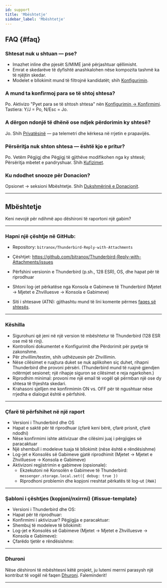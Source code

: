 ```yaml
---
id: support
title: 'Mbështetje'
sidebar_label: 'Mbështetje'
---
```


## FAQ {#faq}

### Shtesat nuk u shtuan — pse?

- Imazhet inline dhe pjesët S/MIME janë përjashtuar qëllimisht.
- Emrat e skedarëve të dyfishtë anashkalohen nëse kompozita tashmë ka të njëjtin skedar.
- Modelet e bllokimit mund të filtrojnë kandidatët; shih [Konfigurimin](configuration#blacklist-glob-patterns).

### A mund ta konfirmoj para se të shtoj shtesa?

Po. Aktivizo "Pyet para se të shtosh shtesa" nën [Konfigurimin → Konfirmimi](configuration#confirmation). Tastiera: Y/J = Po, N/Esc = Jo.

### A dërgon ndonjë të dhënë ose ndjek përdorimin ky shtesë?

Jo. Shih [Privatësinë](privacy) — pa telemetri dhe kërkesa në rrjetin e prapavijës.

### Përsëritja nuk shton shtesa — është kjo e pritur?

Po. Vetëm Pëgjigj dhe Pëgjigj të gjithëve modifikohen nga ky shtesë; Përsëritja mbetet e pandryshuar. Shih [Kufizimet](usage#limitations).

### Ku ndodhet snooze për Donacion?

Opsionet → seksioni Mbështetje. Shih [Dukshmërinë e Donacionit](configuration#donation-visibility).

---

## Mbështetje

Keni nevojë për ndihmë apo dëshironi të raportoni një gabim?

---

### Hapni një çështje në GitHub:

- Repository: `bitranox/Thunderbird-Reply-with-Attachments`
- Çështjet: https://github.com/bitranox/Thunderbird-Reply-with-Attachments/issues
- Përfshini versionin e Thunderbird (p.sh., 128 ESR), OS, dhe hapat për të riprodhuar
- Shtoni log-jet përkatëse nga Konsola e Gabimeve të Thunderbird (Mjetet → Mjetet e Zhvilluesve → Konsola e Gabimeve)

- Siti i shtesave (ATN): gjithashtu mund të lini komente përmes [faqes së shtesës](https://addons.thunderbird.net/thunderbird/addon/reply-with-attachments).

---

### Këshilla

- Sigurohuni që jeni në një version të mbështetur të Thunderbird (128 ESR ose më të rinj).
- Kontrolloni dokumentet e Konfigurimit dhe Përdorimit për pyetje të zakonshme.
- Për zhvillim/testim, shih udhëzuesin për Zhvillimin.
- Nëse cilësimet e ruajtura duket se nuk aplikohen siç duhet, rihapni Thunderbird dhe provoni përsëri. (Thunderbird mund të ruajnë gjendjen ndërmjet sesionet; një rihapje siguron se cilësimet e reja ngarkohen.)
- Riprodhim minimal: provoni me një email të vogël që përmban një ose dy shtesa të thjeshta skedari.
- Krahasoni sjelljen me konfirmimin ON vs. OFF për të ngushtuar nëse rrjedha e dialogut është e përfshirë.

---

### Çfarë të përfshihet në një raport

- Versioni i Thunderbird dhe OS
- Hapat e saktë për të riprodhuar (çfarë keni bërë, çfarë prisnit, çfarë ndodhi)
- Nëse konfirmimi ishte aktivizuar dhe cilësimi juaj i përgjigjes së paracaktuar
- Një shembull i modeleve tuaja të bllokimit (nëse është e rëndësishme)
- Log-jet e Konsolës së Gabimeve gjatë riprodhimit (Mjetet → Mjetet e Zhvilluesve → Konsola e Gabimeve)
- Aktivizoni regjistrimin e gabimeve (opsionale):
  - Ekzekutoni në Konsolën e Gabimeve të Thunderbird: `messenger.storage.local.set({ debug: true })`
  - Riprodhoni problemin dhe kopjoni rreshtat përkatës të log-ut `[RWA]`

---

### Şabloni i çështjes (kopjoni/nxirrni) {#issue-template}

- Versioni i Thunderbird dhe OS:
- Hapat për të riprodhuar:
- Konfirmimi i aktivizuar? Pëgjigjja e paracaktuar:
- Shembuj të modeleve të bllokimit:
- Log-jet e Konsolës së Gabimeve (Mjetet → Mjetet e Zhvilluesve → Konsola e Gabimeve):
- Çfarëdo tjetër e rëndësishme:

---

### Dhuroni

Nëse dëshironi të mbështesni këtë projekt, ju lutemi merrni parasysh një kontribut të vogël në faqen [Dhuroni](donation). Faleminderit!

---
